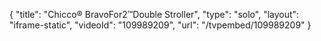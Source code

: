 {
    "title": "Chicco&reg; BravoFor2&trade;Double Stroller",
    "type": "solo",
    "layout": "iframe-static",
    "videoId": "109989209",
    "url": "\/tvpembed\/109989209"
}